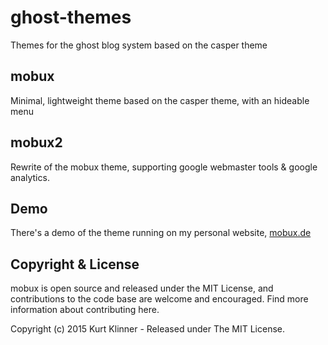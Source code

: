 # ghost-themes

Themes for the ghost blog system based on the casper theme

## mobux
Minimal, lightweight theme based on the casper theme, with an hideable menu

## mobux2
Rewrite of the mobux theme, supporting google webmaster tools & google analytics.

## Demo
There's a demo of the theme running on my personal website, [mobux.de](https://www.mobux.de)

## Copyright & License

mobux is open source and released under the MIT License, and contributions to the code base are welcome and encouraged. Find more information about contributing here.

Copyright (c) 2015 Kurt Klinner - Released under The MIT License.
